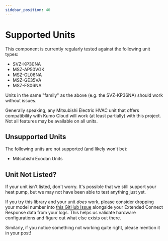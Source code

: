 ```yaml
---
sidebar_position: 40
---
```


# Supported Units

This component is currently regularly tested against the following unit types:

* SVZ-KP30NA
* MSZ-AP50VGK
* MSZ-GL06NA
* MSZ-GE35VA
* MSZ-FS06NA

Units in the same "family" as the above (e.g. the SVZ-KP36NA) should work without issues.

Generally speaking, any Mitsubishi Electric HVAC unit that offers compatibility with Kumo Cloud will work (at least 
partially) with this project. Not all features may be available on all units.

## Unsupported Units

The following units are not supported (and likely won't be):

* Mitsubishi Ecodan Units

## Unit Not Listed?

If your unit isn't listed, don't worry. It's possible that we still support your heat pump, but we may not have been
able to test anything just yet.

If you try this library and your unit *does* work, please consider dropping your model number into 
[this GitHub Issue][report-working-unit] alongside your Extended Connect Response data from your logs. This helps us
validate hardware configurations and figure out what else exists out there.

Similarly, if you notice something not working quite right, please mention it in your post!

[report-working-unit]: https://github.com/muart-group/muart-group.github.io/issues/1
